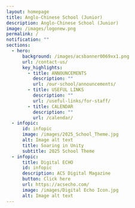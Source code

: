```yaml
---
layout: homepage
title: Anglo-Chinese School (Junior)
description: Anglo-Chinese School (Junior)
image: /images/logonew.png
permalink: /
notification: ""
sections:
  - hero:
      background: /images/acsbanner0069xx1.png
      url: /contact-us/
      key_highlights:
        - title: ANNOUNCEMENTS
          description: ""
          url: /our-school/announcements/
        - title: USEFUL LINKS
          description: ""
          url: /useful-links/for-staff/
        - title: CALENDAR
          description: ""
          url: /calendar/
  - infopic:
      id: infopic
      image: /images/2025_School_Theme.jpg
      alt: Image alt text
      title: Soaring in Unity
      subtitle: 2025 School Theme
  - infopic:
      title: Digital ECHO
      id: infopic
      description: ACS Digital Magazine
      button: Click here
      url: https://acsecho.com/
      image: /images/Digital Echo Icon.jpg
      alt: Image alt text
---
```

